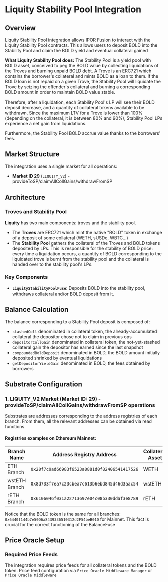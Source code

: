 # Liquity Stability Pool Integration

## Overview

Liquity Stability Pool integration allows IPOR Fusion to interact with the Liquity Stability Pool contracts. This allows users to deposit BOLD into the Stability Pool and claim the BOLD yield and eventual collateral gained

**What Liquity Stability Pool does:**
The Stability Pool is a yield pool with BOLD asset, conceived to peg the BOLD value by collecting liquidations of the Troves and burning unpaid BOLD debt. A Trove is an ERC721 which contains the borrower's collateral and mints BOLD as a loan to them. If the BOLD loan is not repaid on a given Trove, the Stability Pool will liquidate the Trove by seizing the offender's collateral and burning a corresponding BOLD amount in order to maintain BOLD value stable.

Therefore, after a liquidation, each Stability Pool's LP will see their BOLD deposit decrease, and a quantity of collateral tokens available to be withdrawn. Since the maximum LTV for a Trove is lower than 100% (depending on the collateral, it is between 80% and 90%), Stability Pool LPs experience a net gain from liquidations.

Furthermore, the Stability Pool BOLD accrue value thanks to the borrowers' fees.

## Market Structure

The integration uses a single market for all operations:

-   **Market ID 29** (`LIQUITY_V2`) - provideToSP/claimAllCollGains/withdrawFromSP

## Architecture

### Troves and Stability Pool

**Liquity** has two main components: troves and the stability pool.
- The **Troves** are ERC721 which mint the native "BOLD" token in exchange of a deposit of some collateral (WETH, sUSDe, WBTC...)
- The **Stability Pool** gathers the collateral of the Troves and BOLD tokens deposited by LPs. This is responsible for the stability of BOLD price: every time a liquidation occurs, a quantity of BOLD corresponding to the liquidated trove is burnt from the stability pool and the collateral is handed over to the stability pool's LPs.

### Key Components

-   **`LiquityStabilityPoolFuse`**: Deposits BOLD into the stability pool, withdraws collateral and/or BOLD deposit from it.

## Balance Calculation

The balance corresponding to a Stability Pool deposit is composed of:

- `stashedColl` denominated in collateral token, the already-accumulated collateral the depositor chose not to claim in previous ops
- `depositorCollGain` denominated in collateral token, the not-yet-stashed collateral gain the depositor has earned since the last snapshot
- `compoundedBoldDeposit` denominated in BOLD, the BOLD amount initially deposited shrinked by eventual liquidations
- `getDepositorYieldGain` denominated in BOLD, the fees obtained by borrowers

## Substrate Configuration

### 1. LIQUITY_V2 Market (Market ID: 29) - provideToSP/claimAllCollGains/withdrawFromSP operations

Substrates are addresses corresponding to the address registries of each branch. From them, all the relevant addresses can be obtained via read functions.

#### Registries examples on Ethereum Mainnet:

| Branch Name    | Address Registry Address                     | Collateral Asset |
| -------------- | -------------------------------------------- | ---------------- |
| ETH Branch     | `0x20f7c9ad66983f6523a0881d0f82406541417526` | WETH             |
| wstETH Branch  | `0x8d733f7ea7c23cbea7c613b6ebd845d46d3aac54` | wstETH           |
| rETH Branch    | `0x6106046f031a22713697e04c08b330ddaf3e8789` | rETH             |

Notice that the BOLD token is the same for all branches: `0x6440f144b7e50D6a8439336510312d2F54beB01D` for Mainnet. This fact is crucial for the correct functioning of the BalanceFuse

## Price Oracle Setup

### Required Price Feeds

The integration requires price feeds for all collateral tokens and the BOLD token. Price feed configuration via `Price Oracle Middleware Manager` or `Price Oracle Middleware`
